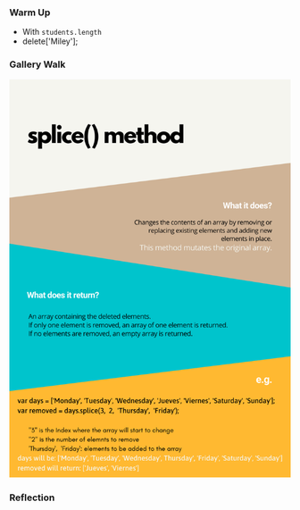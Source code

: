### Warm Up

* With `students.length`
* delete['Miley'];

### Gallery Walk

![includes()](images/gallery_walk.png)

### Reflection
